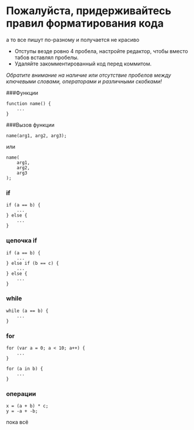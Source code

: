Пожалуйста, придерживайтесь правил форматирования кода
=======
а то все пишут по-разному и получается не красиво

- Отступы везде ровно 4 пробела, настройте редактор, чтобы вместо табов вставлял пробелы.
- Удаляйте закомментированный код перед коммитом.

*Обратите внимание на наличие или отсутствие пробелов между ключевыми словами, операторами и различными скобками!*


###Функции
```
function name() {
    ...
}
```

###Вызов функции
```
name(arg1, arg2, arg3);
```
или
```
name(
    arg1, 
    arg2, 
    arg3
);
```

### if
```
if (a == b) {
    ...
} else {
    ...
}
```

### цепочка if
```
if (a == b) {
    ...
} else if (b == c) {
    ...
} else {
    ...
}
```

### while
```
while (a == b) {
    ...
}
```

### for
```
for (var a = 0; a < 10; a++) {
    ...
}
```
```
for (a in b) {
    ...
}
```

### операции
```
x = (a + b) * c;
y = -a + -b;
```

пока всё
